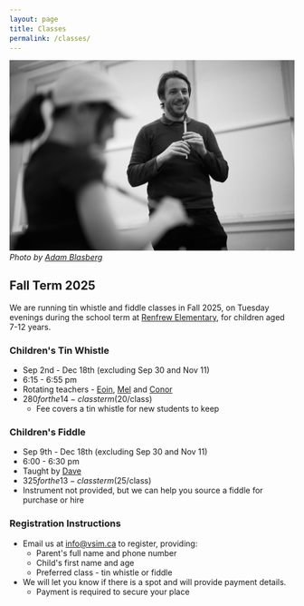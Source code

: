 ```yaml
---
layout: page
title: Classes
permalink: /classes/
---
```


![Eoin teaching](/assets/img/eoin-teaching.jpg)
*Photo by [Adam Blasberg](https://www.adamblasberg.com/)*


## Fall Term 2025

We are running tin whistle and fiddle classes in Fall 2025, on Tuesday evenings during the school term at [Renfrew Elementary](https://maps.app.goo.gl/in528fYvUAeSQCtCA), for children aged 7-12 years.

### Children's Tin Whistle
* Sep 2nd - Dec 18th (excluding Sep 30 and Nov 11)
* 6:15 - 6:55 pm
* Rotating teachers - [Eoin](../teachers/#eoin-caulfield), [Mel](../teachers/#melany-yeap) and [Conor](../teachers/#conor-fleming)
* $280 for the 14-class term ($20/class)
  * Fee covers a tin whistle for new students to keep

### Children's Fiddle
* Sep 9th - Dec 18th (excluding Sep 30 and Nov 11)
* 6:00 - 6:30 pm
* Taught by [Dave](../teachers/#dave-clark)
* $325 for the 13-class term ($25/class)
* Instrument not provided, but we can help you source a fiddle for purchase or hire

### Registration Instructions
* Email us at [info@vsim.ca](mailto:info@vsim.ca) to register, providing:
  * Parent's full name and phone number
  * Child's first name and age
  * Preferred class - tin whistle or fiddle
* We will let you know if there is a spot and will provide payment details.
  * Payment is required to secure your place



